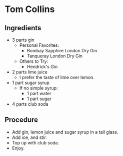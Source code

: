 # Tom Collins
## Ingredients
- 3 parts gin
  - Personal Favorites:
    - Bombay Sapphire London Dry Gin
    - Tanqueray London Dry Gin
  - Others to Try:
    - Hendrick's Gin
- 2 parts lime juice
  - I prefer the taste of lime over lemon.
- 1 part sugar syrup
  - If no simple syrup:
    - 1 part water
    - 1 part sugar
- 4 parts club soda

## Procedure
- Add gin, lemon juice and sugar syrup in a tall glass.
- Add ice, and stir.
- Top up with club soda.
- Enjoy.
